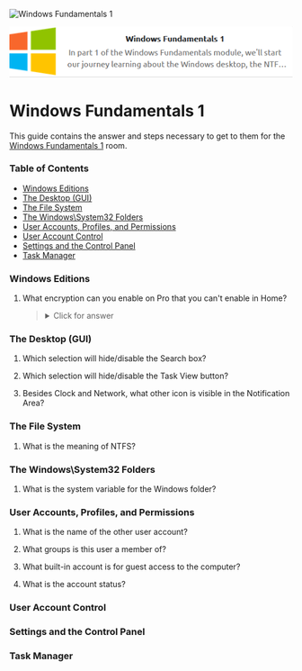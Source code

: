 ![Windows Fundamentals 1](https://assets.tryhackme.com/room-banners/windows.png)

<p align="center">
   <img src="https://github.com/Kevinovitz/TryHackMe_Writeups/blob/main/windowsfundamentals1/Windows_Fundamentals_1_Cover.png" alt="Windows Fundamentals 1 Logo">
</p>

# Windows Fundamentals 1

This guide contains the answer and steps necessary to get to them for the [Windows Fundamentals 1](https://tryhackme.com/room/windowsfundamentals1) room.

### Table of Contents

- [Windows Editions](#windows-editions)
- [The Desktop (GUI)](#the-desktop-gui)
- [The File System](#the-file-system)
- [The Windows\System32 Folders](#the-windows\system32-folders)
- [User Accounts, Profiles, and Permissions](#user-accounts,-profiles,-and-permissions)
- [User Account Control](#user-account-control)
- [Settings and the Control Panel](#settings-and-the-control-panel)
- [Task Manager](#task-manager)

### Windows Editions



1. What encryption can you enable on Pro that you can't enable in Home?

   ><details><summary>Click for answer</summary></details>

### The Desktop (GUI)



1.  Which selection will hide/disable the Search box?





2. Which selection will hide/disable the Task View button?





3. Besides Clock and Network, what other icon is visible in the Notification Area?





### The File System



1.  What is the meaning of NTFS? 


### The Windows\System32 Folders



1.  What is the system variable for the Windows folder? 


### User Accounts, Profiles, and Permissions



1. What is the name of the other user account?

2. What groups is this user a member of?

3. What built-in account is for guest access to the computer?

4. What is the account status?



### User Account Control






### Settings and the Control Panel






### Task Manager 




